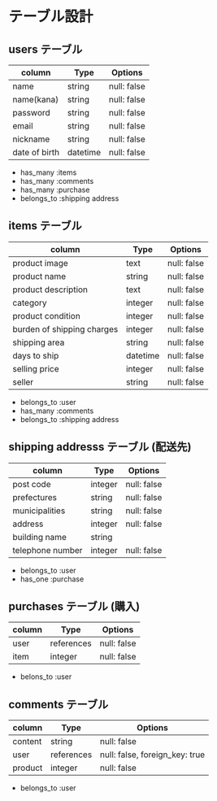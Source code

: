 # テーブル設計

## users テーブル　

| column             | Type     | Options     |
| -------------------|----------|-------------|
| name               | string   | null: false | 
| name(kana)         | string   | null: false | 
| password           | string   | null: false |
| email              | string   | null: false |
| nickname           | string   | null: false |
| date of birth      | datetime | null: false |

- has_many :items
- has_many :comments
- has_many :purchase
- belongs_to :shipping address

## items テーブル

| column                      | Type     | Options     |
| ----------------------------|----------|-------------|
| product image               | text     | null: false | 
| product name                | string   | null: false |
| product description         | text     | null: false |
| category                    | integer  | null: false |
| product condition           | integer  | null: false |
| burden of shipping  charges | integer  | null: false |
| shipping area               | string   | null: false |
| days to ship                | datetime | null: false |
| selling price               | integer  | null: false |
| seller                      | string   | null: false |

- belongs_to :user
- has_many :comments
- belongs_to :shipping address


## shipping addresss テーブル    (配送先)　

| column             | Type     | Options      |
| -------------------|----------|--------------|
| post code          | integer  | null: false  | 
| prefectures        | string   | null: false  |
| municipalities     | string   | null: false  |
| address            | integer  | null: false  |
| building name      | string   |              |
| telephone number   | integer  | null: false  |

- belongs_to :user
- has_one :purchase


##  purchases テーブル      (購入)　

| column | Type       | Options      |
| -------|------------|--------------|
| user   |references  | null: false  | 
| item   |integer     | null: false  |

- belons_to :user


## comments テーブル　

| column      | Type        | Options                        |
|-------------|-------------|--------------------------------|
| content     | string      | null: false                    |
| user        | references  | null: false, foreign_key: true |
| product     | integer     | null: false                    |

- belongs_to :user